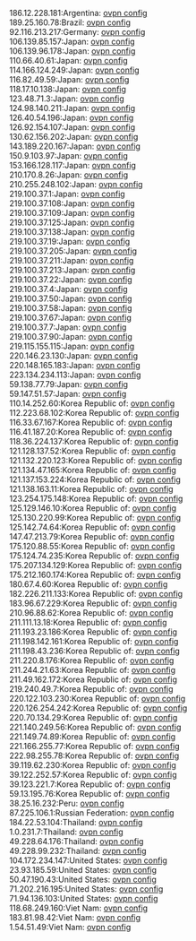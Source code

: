 186.12.228.181:Argentina: [ovpn config](vpn/186_12_228_181.ovpn)  
189.25.160.78:Brazil: [ovpn config](vpn/189_25_160_78.ovpn)  
92.116.213.217:Germany: [ovpn config](vpn/92_116_213_217.ovpn)  
106.139.85.157:Japan: [ovpn config](vpn/106_139_85_157.ovpn)  
106.139.96.178:Japan: [ovpn config](vpn/106_139_96_178.ovpn)  
110.66.40.61:Japan: [ovpn config](vpn/110_66_40_61.ovpn)  
114.166.124.249:Japan: [ovpn config](vpn/114_166_124_249.ovpn)  
116.82.49.59:Japan: [ovpn config](vpn/116_82_49_59.ovpn)  
118.17.10.138:Japan: [ovpn config](vpn/118_17_10_138.ovpn)  
123.48.71.3:Japan: [ovpn config](vpn/123_48_71_3.ovpn)  
124.98.140.211:Japan: [ovpn config](vpn/124_98_140_211.ovpn)  
126.40.54.196:Japan: [ovpn config](vpn/126_40_54_196.ovpn)  
126.92.154.107:Japan: [ovpn config](vpn/126_92_154_107.ovpn)  
130.62.156.202:Japan: [ovpn config](vpn/130_62_156_202.ovpn)  
143.189.220.167:Japan: [ovpn config](vpn/143_189_220_167.ovpn)  
150.9.103.97:Japan: [ovpn config](vpn/150_9_103_97.ovpn)  
153.166.128.117:Japan: [ovpn config](vpn/153_166_128_117.ovpn)  
210.170.8.26:Japan: [ovpn config](vpn/210_170_8_26.ovpn)  
210.255.248.102:Japan: [ovpn config](vpn/210_255_248_102.ovpn)  
219.100.37.1:Japan: [ovpn config](vpn/219_100_37_1.ovpn)  
219.100.37.108:Japan: [ovpn config](vpn/219_100_37_108.ovpn)  
219.100.37.109:Japan: [ovpn config](vpn/219_100_37_109.ovpn)  
219.100.37.125:Japan: [ovpn config](vpn/219_100_37_125.ovpn)  
219.100.37.138:Japan: [ovpn config](vpn/219_100_37_138.ovpn)  
219.100.37.19:Japan: [ovpn config](vpn/219_100_37_19.ovpn)  
219.100.37.205:Japan: [ovpn config](vpn/219_100_37_205.ovpn)  
219.100.37.211:Japan: [ovpn config](vpn/219_100_37_211.ovpn)  
219.100.37.213:Japan: [ovpn config](vpn/219_100_37_213.ovpn)  
219.100.37.22:Japan: [ovpn config](vpn/219_100_37_22.ovpn)  
219.100.37.4:Japan: [ovpn config](vpn/219_100_37_4.ovpn)  
219.100.37.50:Japan: [ovpn config](vpn/219_100_37_50.ovpn)  
219.100.37.58:Japan: [ovpn config](vpn/219_100_37_58.ovpn)  
219.100.37.67:Japan: [ovpn config](vpn/219_100_37_67.ovpn)  
219.100.37.7:Japan: [ovpn config](vpn/219_100_37_7.ovpn)  
219.100.37.90:Japan: [ovpn config](vpn/219_100_37_90.ovpn)  
219.115.155.115:Japan: [ovpn config](vpn/219_115_155_115.ovpn)  
220.146.23.130:Japan: [ovpn config](vpn/220_146_23_130.ovpn)  
220.148.165.183:Japan: [ovpn config](vpn/220_148_165_183.ovpn)  
223.134.234.113:Japan: [ovpn config](vpn/223_134_234_113.ovpn)  
59.138.77.79:Japan: [ovpn config](vpn/59_138_77_79.ovpn)  
59.147.51.57:Japan: [ovpn config](vpn/59_147_51_57.ovpn)  
110.14.252.60:Korea Republic of: [ovpn config](vpn/110_14_252_60.ovpn)  
112.223.68.102:Korea Republic of: [ovpn config](vpn/112_223_68_102.ovpn)  
116.33.67.167:Korea Republic of: [ovpn config](vpn/116_33_67_167.ovpn)  
116.41.187.20:Korea Republic of: [ovpn config](vpn/116_41_187_20.ovpn)  
118.36.224.137:Korea Republic of: [ovpn config](vpn/118_36_224_137.ovpn)  
121.128.137.52:Korea Republic of: [ovpn config](vpn/121_128_137_52.ovpn)  
121.132.220.123:Korea Republic of: [ovpn config](vpn/121_132_220_123.ovpn)  
121.134.47.165:Korea Republic of: [ovpn config](vpn/121_134_47_165.ovpn)  
121.137.153.224:Korea Republic of: [ovpn config](vpn/121_137_153_224.ovpn)  
121.138.163.11:Korea Republic of: [ovpn config](vpn/121_138_163_11.ovpn)  
123.254.175.148:Korea Republic of: [ovpn config](vpn/123_254_175_148.ovpn)  
125.129.146.10:Korea Republic of: [ovpn config](vpn/125_129_146_10.ovpn)  
125.130.220.99:Korea Republic of: [ovpn config](vpn/125_130_220_99.ovpn)  
125.142.74.64:Korea Republic of: [ovpn config](vpn/125_142_74_64.ovpn)  
147.47.213.79:Korea Republic of: [ovpn config](vpn/147_47_213_79.ovpn)  
175.120.88.55:Korea Republic of: [ovpn config](vpn/175_120_88_55.ovpn)  
175.124.74.235:Korea Republic of: [ovpn config](vpn/175_124_74_235.ovpn)  
175.207.134.129:Korea Republic of: [ovpn config](vpn/175_207_134_129.ovpn)  
175.212.160.174:Korea Republic of: [ovpn config](vpn/175_212_160_174.ovpn)  
180.67.4.60:Korea Republic of: [ovpn config](vpn/180_67_4_60.ovpn)  
182.226.211.133:Korea Republic of: [ovpn config](vpn/182_226_211_133.ovpn)  
183.96.67.229:Korea Republic of: [ovpn config](vpn/183_96_67_229.ovpn)  
210.96.88.62:Korea Republic of: [ovpn config](vpn/210_96_88_62.ovpn)  
211.111.13.18:Korea Republic of: [ovpn config](vpn/211_111_13_18.ovpn)  
211.193.23.186:Korea Republic of: [ovpn config](vpn/211_193_23_186.ovpn)  
211.198.142.161:Korea Republic of: [ovpn config](vpn/211_198_142_161.ovpn)  
211.198.43.236:Korea Republic of: [ovpn config](vpn/211_198_43_236.ovpn)  
211.220.8.176:Korea Republic of: [ovpn config](vpn/211_220_8_176.ovpn)  
211.244.21.63:Korea Republic of: [ovpn config](vpn/211_244_21_63.ovpn)  
211.49.162.172:Korea Republic of: [ovpn config](vpn/211_49_162_172.ovpn)  
219.240.49.7:Korea Republic of: [ovpn config](vpn/219_240_49_7.ovpn)  
220.122.103.230:Korea Republic of: [ovpn config](vpn/220_122_103_230.ovpn)  
220.126.254.242:Korea Republic of: [ovpn config](vpn/220_126_254_242.ovpn)  
220.70.134.29:Korea Republic of: [ovpn config](vpn/220_70_134_29.ovpn)  
221.140.249.56:Korea Republic of: [ovpn config](vpn/221_140_249_56.ovpn)  
221.149.74.89:Korea Republic of: [ovpn config](vpn/221_149_74_89.ovpn)  
221.166.255.77:Korea Republic of: [ovpn config](vpn/221_166_255_77.ovpn)  
222.98.255.78:Korea Republic of: [ovpn config](vpn/222_98_255_78.ovpn)  
39.119.62.230:Korea Republic of: [ovpn config](vpn/39_119_62_230.ovpn)  
39.122.252.57:Korea Republic of: [ovpn config](vpn/39_122_252_57.ovpn)  
39.123.221.7:Korea Republic of: [ovpn config](vpn/39_123_221_7.ovpn)  
59.13.195.76:Korea Republic of: [ovpn config](vpn/59_13_195_76.ovpn)  
38.25.16.232:Peru: [ovpn config](vpn/38_25_16_232.ovpn)  
87.225.106.1:Russian Federation: [ovpn config](vpn/87_225_106_1.ovpn)  
184.22.53.104:Thailand: [ovpn config](vpn/184_22_53_104.ovpn)  
1.0.231.7:Thailand: [ovpn config](vpn/1_0_231_7.ovpn)  
49.228.64.176:Thailand: [ovpn config](vpn/49_228_64_176.ovpn)  
49.228.99.232:Thailand: [ovpn config](vpn/49_228_99_232.ovpn)  
104.172.234.147:United States: [ovpn config](vpn/104_172_234_147.ovpn)  
23.93.185.59:United States: [ovpn config](vpn/23_93_185_59.ovpn)  
50.47.190.43:United States: [ovpn config](vpn/50_47_190_43.ovpn)  
71.202.216.195:United States: [ovpn config](vpn/71_202_216_195.ovpn)  
71.94.136.103:United States: [ovpn config](vpn/71_94_136_103.ovpn)  
118.68.249.160:Viet Nam: [ovpn config](vpn/118_68_249_160.ovpn)  
183.81.98.42:Viet Nam: [ovpn config](vpn/183_81_98_42.ovpn)  
1.54.51.49:Viet Nam: [ovpn config](vpn/1_54_51_49.ovpn)  
